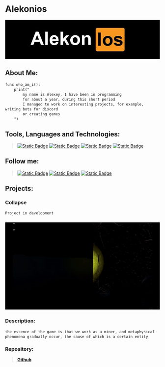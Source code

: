 # **Alekonios**
[![Header](https://github.com/Alekonios/alekonios/blob/main/images/baneer_for_git.jpg)](https://discord.gg/JqgbQ6SRmr)

## About Me:
```
func who_am_i():
    print("
        my name is Alexey, I have been in programming 
        for about a year, during this short period 
        I managed to work on interesting projects, for example, writing bots for discord 
        or creating games
    ")
```

## Tools, Languages and Technologies:
> [![Static Badge](https://img.shields.io/badge/Git-black?style=for-the-badge&logo=git&logoColor=white)]()
[![Static Badge](https://img.shields.io/badge/ChatGPT-black?style=for-the-badge&logo=OpenAI&logoColor=white)]()
[![Static Badge](https://img.shields.io/badge/Godot-black?style=for-the-badge&logo=godotengine&logoColor=white)]()
[![Static Badge](https://img.shields.io/badge/python-black?style=for-the-badge&logo=python&logoColor=white)]()

## Follow me:
>[![Static Badge](https://img.shields.io/badge/Discord-black?style=for-the-badge&logo=discord&logoColor=white)](https://discord.gg/DtUMhknHTA)
[![Static Badge](https://img.shields.io/badge/Steam-black?style=for-the-badge&logo=steam&logoColor=white)](https://steamcommunity.com/profiles/76561199509811542/)
[![Static Badge](https://img.shields.io/badge/Itch.io-black?style=for-the-badge&logo=itchdotio&logoColor=white)](https://sequential-studio.itch.io/)

## Projects:
### **Collapse** 
    Project in development
### ![Collapse gif](https://github.com/Alekonios/alekonios/blob/main/images/ezgif.com-video-to-gif.gif)
### Description:
```
the essence of the game is that we work as a miner, and metaphysical phenomena gradually occur, the cause of which is a certain entity

```

### Repository:
> **[Github](https://github.com/Def3p/Welcome)**